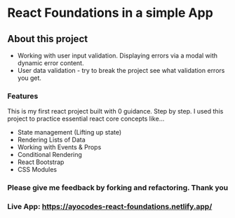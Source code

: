 # React Foundations in a simple App

## About this project

* Working with user input validation. Displaying errors via a modal with dynamic error content. 
* User data validation - try to break the project see what validation errors you get. 
### Features

This is my first react project built with 0 guidance. Step by step.
I used this project to practice essential react core concepts like...

* State management (Lifting up state)
* Rendering Lists of Data
* Working with Events & Props
* Conditional Rendering
* React Bootstrap 
* CSS Modules

### Please give me feedback by forking and refactoring. Thank you

### Live App: https://ayocodes-react-foundations.netlify.app/